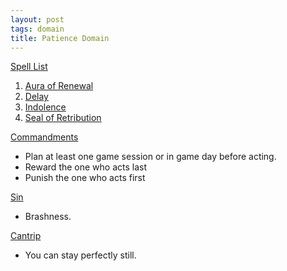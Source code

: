 ```yaml
---
layout: post
tags: domain
title: Patience Domain
---
```


<ins>Spell List</ins>
1. [Aura of Renewal](2020/11/13/aura-of-renewal)
1. [Delay](/2020/11/13/delay)
1. [Indolence](/2020/11/13/indolence)
1. [Seal of Retribution](/2020/11/12/seal-of-retribution)

<ins>Commandments</ins>
- Plan at least one game session or in game day before acting.
- Reward the one who acts last
- Punish the one who acts first

<ins>Sin</ins>
- Brashness.

<ins>Cantrip</ins>
- You can stay perfectly still.
